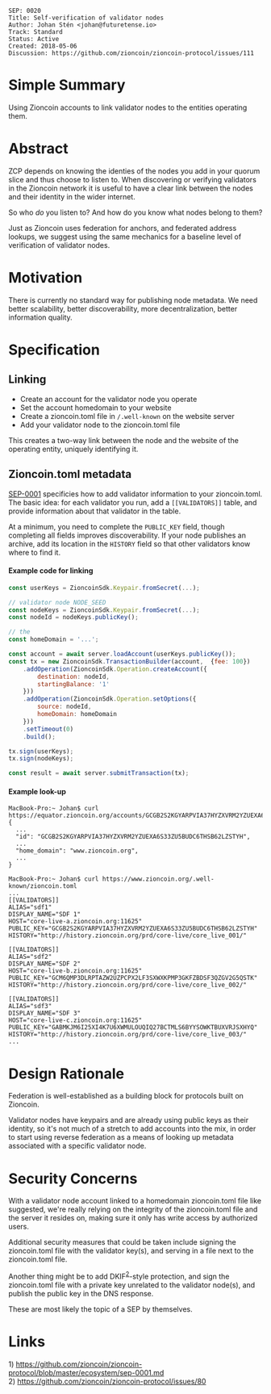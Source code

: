 ```
SEP: 0020
Title: Self-verification of validator nodes
Author: Johan Stén <johan@futuretense.io>
Track: Standard
Status: Active
Created: 2018-05-06
Discussion: https://github.com/zioncoin/zioncoin-protocol/issues/111
```

# Simple Summary

Using Zioncoin accounts to link validator nodes to the entities operating them.

# Abstract

ZCP depends on knowing the identies of the nodes you add in your quorum slice and thus choose to
listen to. When discovering or verifying validators in the Zioncoin network it is useful to have a
clear link between the nodes and their identity in the wider internet.

So who *do* you listen to? And how do you know what nodes belong to them?

Just as Zioncoin uses federation for anchors, and federated address lookups, we suggest using the
same mechanics for a baseline level of verification of validator nodes.

# Motivation

There is currently no standard way for publishing node metadata. We need better scalability, better
discoverability, more decentralization, better information quality.

# Specification

## Linking

* Create an account for the validator node you operate
* Set the account homedomain to your website
* Create a zioncoin.toml file in `/.well-known` on the website server
* Add your validator node to the zioncoin.toml file

This creates a two-way link between the node and the website of the operating entity, uniquely
identifying it.

## Zioncoin.toml metadata

[SEP-0001](https://github.com/zioncoin/zioncoin-protocol/blob/master/ecosystem/sep-0001.md#validator-information) specificies how to add validator information to your zioncoin.toml.  The basic idea: for each validator you run, add a `[[VALIDATORS]]` table, and provide information about that validator in the table.  

At a minimum, you need to complete the `PUBLIC_KEY` field, though completing all fields improves discoverability.  If your node publishes an archive, add its location in the `HISTORY` field so that other validators know where to find it. 

#### Example code for linking

```javascript
const userKeys = ZioncoinSdk.Keypair.fromSecret(...);

// validator node NODE_SEED
const nodeKeys = ZioncoinSdk.Keypair.fromSecret(...);
const nodeId = nodeKeys.publicKey();

// the
const homeDomain = '...';

const account = await server.loadAccount(userKeys.publicKey());
const tx = new ZioncoinSdk.TransactionBuilder(account,  {fee: 100})
    .addOperation(ZioncoinSdk.Operation.createAccount({
        destination: nodeId,
        startingBalance: '1'
    }))
    .addOperation(ZioncoinSdk.Operation.setOptions({
        source: nodeId,
        homeDomain: homeDomain
    }))
    .setTimeout(0)
    .build();

tx.sign(userKeys);
tx.sign(nodeKeys);

const result = await server.submitTransaction(tx);
```

#### Example look-up

```
MacBook-Pro:~ Johan$ curl https://equator.zioncoin.org/accounts/GCGB2S2KGYARPVIA37HYZXVRM2YZUEXA6S33ZU5BUDC6THSB62LZSTYH
{
  ...
  "id": "GCGB2S2KGYARPVIA37HYZXVRM2YZUEXA6S33ZU5BUDC6THSB62LZSTYH",
  ...
  "home_domain": "www.zioncoin.org",
  ...
}

MacBook-Pro:~ Johan$ curl https://www.zioncoin.org/.well-known/zioncoin.toml
...
[[VALIDATORS]]
ALIAS="sdf1"
DISPLAY_NAME="SDF 1"
HOST="core-live-a.zioncoin.org:11625"
PUBLIC_KEY="GCGB2S2KGYARPVIA37HYZXVRM2YZUEXA6S33ZU5BUDC6THSB62LZSTYH"
HISTORY="http://history.zioncoin.org/prd/core-live/core_live_001/"

[[VALIDATORS]]
ALIAS="sdf2"
DISPLAY_NAME="SDF 2"
HOST="core-live-b.zioncoin.org:11625"
PUBLIC_KEY="GCM6QMP3DLRPTAZW2UZPCPX2LF3SXWXKPMP3GKFZBDSF3QZGV2G5QSTK"
HISTORY="http://history.zioncoin.org/prd/core-live/core_live_002/"

[[VALIDATORS]]
ALIAS="sdf3"
DISPLAY_NAME="SDF 3"
HOST="core-live-c.zioncoin.org:11625"
PUBLIC_KEY="GABMKJM6I25XI4K7U6XWMULOUQIQ27BCTMLS6BYYSOWKTBUXVRJSXHYQ"
HISTORY="http://history.zioncoin.org/prd/core-live/core_live_003/"
...
```

# Design Rationale

Federation is well-established as a building block for protocols built on Zioncoin.

Validator nodes have keypairs and are already using public keys as their identity, so it's not much
of a stretch to add accounts into the mix, in order to start using reverse federation as a means of
looking up metadata associated with a specific validator node.

# Security Concerns

With a validator node account linked to a homedomain zioncoin.toml file like suggested, we're really
relying on the integrity of the zioncoin.toml file and the server it resides on, making sure it only
has write access by authorized users.

Additional security measures that could be taken include signing the zioncoin.toml file with the
validator key(s), and serving in a file next to the zioncoin.toml file.

Another thing might be to add DKIF<sup>[2](#note2)</sup>-style protection, and sign the
zioncoin.toml file with a private key unrelated to the validator node(s), and publish the public key
in the DNS response.

These are most likely the topic of a SEP by themselves.

# Links

<a name="note1">1) https://github.com/zioncoin/zioncoin-protocol/blob/master/ecosystem/sep-0001.md</a><br>
<a name="note2">2) https://github.com/zioncoin/zioncoin-protocol/issues/80</a><br>
